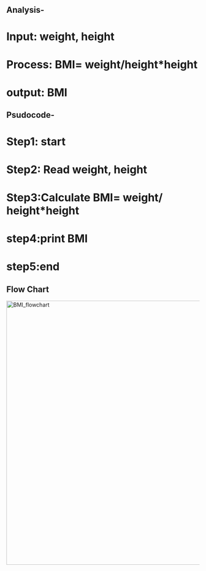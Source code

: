 ## Analysis- <br>
# Input: weight, height <br>
# Process: BMI= weight/height*height <br>
# output: BMI <br>
## Psudocode- <br>
# Step1: start <br>
# Step2: Read weight, height <br>
# Step3:Calculate BMI= weight/ height*height <br>
# step4:print BMI <br>
# step5:end <br>
## Flow Chart <br>

<img width="689" alt="BMI_flowchart" src="https://github.com/SWEG-2015EC-Batch/Wired/assets/118844475/b5fb203e-b86b-4a6a-82ee-1141c2bad30b">


